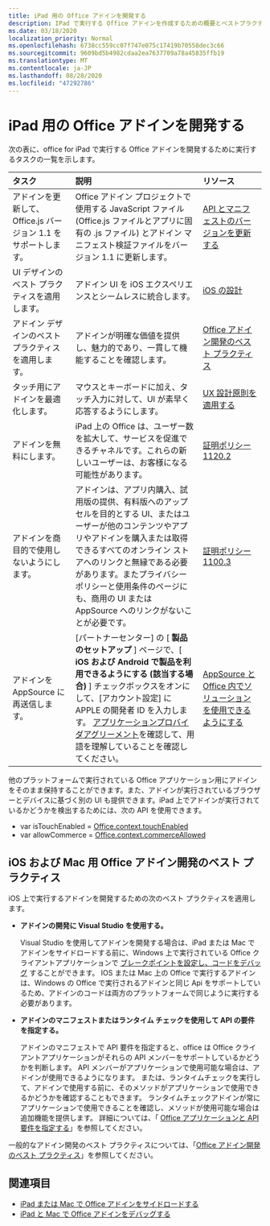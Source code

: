 ```yaml
---
title: iPad 用の Office アドインを開発する
description: IPad で実行する Office アドインを作成するための概要とベストプラクティスについて説明します。
ms.date: 03/18/2020
localization_priority: Normal
ms.openlocfilehash: 6738cc559cc07f747e075c17419b70558dec3c66
ms.sourcegitcommit: 9609bd5b4982cdaa2ea7637709a78a45835ffb19
ms.translationtype: MT
ms.contentlocale: ja-JP
ms.lasthandoff: 08/28/2020
ms.locfileid: "47292786"
---
```

# <a name="develop-office-add-ins-for-the-ipad"></a>iPad 用の Office アドインを開発する


次の表に、office for iPad で実行する Office アドインを開発するために実行するタスクの一覧を示します。


|**タスク**|**説明**|**リソース**|
|:-----|:-----|:-----|
|アドインを更新して、Office.js バージョン 1.1 をサポートします。|Office アドイン プロジェクトで使用する JavaScript ファイル (Office.js ファイルとアプリに固有の .js ファイル) とアドイン マニフェスト検証ファイルをバージョン 1.1 に更新します。|[API とマニフェストのバージョンを更新する](update-your-javascript-api-for-office-and-manifest-schema-version.md)|
|UI デザインのベスト プラクティスを適用します。|アドイン UI を iOS エクスペリエンスとシームレスに統合します。|[iOS の設計](https://developer.apple.com/library/ios/documentation/UserExperience/Conceptual/MobileHIG/)|
|アドイン デザインのベスト プラクティスを適用します。|アドインが明確な価値を提供し、魅力的であり、一貫して機能することを確認します。|[Office アドイン開発のベスト プラクティス](../concepts/add-in-development-best-practices.md)|
|タッチ用にアドインを最適化します。|マウスとキーボードに加え、タッチ入力に対して、UI が素早く応答するようにします。|[UX 設計原則を適用する](../concepts/add-in-development-best-practices.md#apply-ux-design-principles)|
|アドインを無料にします。|iPad 上の Office は、ユーザー数を拡大して、サービスを促進できるチャネルです。これらの新しいユーザーは、お客様になる可能性があります。|[証明ポリシー1120.2](/legal/marketplace/certification-policies#11202-acquisition-pricing-and-terms)|
|アドインを商目的で使用しないようにします。|アドインは、アプリ内購入、試用版の提供、有料版へのアップセルを目的とする UI、またはユーザーが他のコンテンツやアプリやアドインを購入または取得できるすべてのオンライン ストアへのリンクと無縁である必要があります。またプライバシー ポリシーと使用条件のページにも、商用の UI または AppSource へのリンクがないことが必要です。|[証明ポリシー1100.3](/legal/marketplace/certification-policies#11003-selling-additional-features)|
|アドインを AppSource に再送信します。|[パートナーセンター] の [ **製品のセットアップ** ] ページで、[ **iOS および Android で製品を利用できるようにする (該当する場合)** ] チェックボックスをオンにして、[アカウント設定] に APPLE の開発者 ID を入力します。 [アプリケーションプロバイダアグリーメント](https://go.microsoft.com/fwlink/?linkid=715691)を確認して、用語を理解していることを確認してください。|[AppSource と Office 内でソリューションを使用できるようにする](/office/dev/store/submit-to-appsource-via-partner-center)|

他のプラットフォームで実行されている Office アプリケーション用にアドインをそのまま保持することができます。また、アドインが実行されているブラウザーとデバイスに基づく別の UI も提供できます。iPad 上でアドインが実行されているかどうかを検出するためには、次の API を使用できます。
- var isTouchEnabled = [Office.context.touchEnabled](/javascript/api/office/office.context#touchenabled)
- var allowCommerce = [Office.context.commerceAllowed](/javascript/api/office/office.context#commerceallowed)


## <a name="best-practices-for-developing-office-add-ins-for-ios-and-mac"></a>iOS および Mac 用 Office アドイン開発のベスト プラクティス

iOS 上で実行するアドインを開発するための次のベスト プラクティスを適用します。


-  **アドインの開発に Visual Studio を使用する。**

    Visual Studio を使用してアドインを開発する場合は、iPad または Mac でアドインをサイドロードする前に、Windows 上で実行されている Office クライアントアプリケーションで [ブレークポイントを設定し、コードをデバッグ](../develop/debug-office-add-ins-in-visual-studio.md) することができます。 IOS または Mac 上の Office で実行するアドインは、Windows の Office で実行されるアドインと同じ Api をサポートしているため、アドインのコードは両方のプラットフォームで同じように実行する必要があります。

-  **アドインのマニフェストまたはランタイム チェックを使用して API の要件を指定する。**

    アドインのマニフェストで API 要件を指定すると、office は Office クライアントアプリケーションがそれらの API メンバーをサポートしているかどうかを判断します。 API メンバーがアプリケーションで使用可能な場合は、アドインが使用できるようになります。 または、ランタイムチェックを実行して、アドインで使用する前に、そのメソッドがアプリケーションで使用できるかどうかを確認することもできます。 ランタイムチェックアドインが常にアプリケーションで使用できることを確認し、メソッドが使用可能な場合は追加機能を提供します。 詳細については、「 [Office アプリケーションと API 要件を指定する](specify-office-hosts-and-api-requirements.md)」を参照してください。

一般的なアドイン開発のベスト プラクティスについては、「[Office アドイン開発のベスト プラクティス](../concepts/add-in-development-best-practices.md)」を参照してください。


## <a name="see-also"></a>関連項目

- [iPad または Mac で Office アドインをサイドロードする](../testing/sideload-an-office-add-in-on-ipad-and-mac.md)  
- [iPad と Mac で Office アドインをデバッグする](../testing/debug-office-add-ins-on-ipad-and-mac.md)
